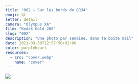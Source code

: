```yaml
---
title: "002 — Sur les bords du GR34"
emoji: 😃
letter: detail
camera: "Olympus XA"
film: "Kodak Gold 200"
slug: "002"
description: "Une photo par semaine, dans ta boîte mail"
date: 2021-03-30T12:57:50+02:00
color: purpleheart
resources:
  - src: "cover.webp"
    name: "cover"
---
```

![](cover)
